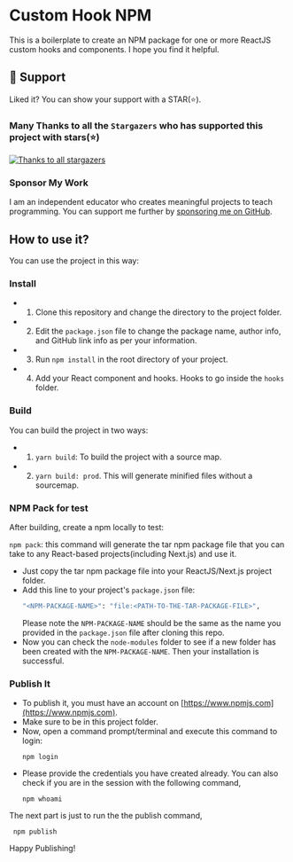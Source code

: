 # Custom Hook NPM

This is a boilerplate to create an NPM package for one or more ReactJS custom hooks and components. I hope you find it helpful.

## 🫶 Support
Liked it? You can show your support with a STAR(⭐).

### Many Thanks to all the `Stargazers` who has supported this project with stars(⭐)

[![Thanks to all stargazers](https://git-lister.onrender.com/api/stars/atapas/custom-hook-npm?limit=15)](https://github.com/atapas/custom-hook-npm/stargazers)

### Sponsor My Work

I am an independent educator who creates meaningful projects to teach programming. You can support me further by [sponsoring me on GitHub](https://github.com/sponsors/atapas).


## How to use it?

You can use the project in this way:

### Install

- 1. Clone this repository and change the directory to the project folder.
- 2. Edit the `package.json` file to change the package name, author info, and GitHub link info as per your information.
- 3. Run `npm install` in the root directory of your project.
- 4. Add your React component and hooks. Hooks to go inside the `hooks` folder.

### Build

You can build the project in two ways:

- 1. `yarn build`: To build the project with a source map.
- 2. `yarn build: prod`. This will generate minified files without a sourcemap.

### NPM Pack for test

After building, create a npm locally to test:

`npm pack`: this command will generate the tar npm package file that you can take to any React-based projects(including Next.js) and use it.

- Just copy the tar npm package file into your ReactJS/Next.js project folder. 
- Add this line to your project's `package.json` file:
  ```bash
  "<NPM-PACKAGE-NAME>": "file:<PATH-TO-THE-TAR-PACKAGE-FILE>",
  ```
  Please note the `NPM-PACKAGE-NAME` should be the same as the name you provided in the `package.json` file after cloning this repo.
- Now you can check the `node-modules` folder to see if a new folder has been created with the `NPM-PACKAGE-NAME`. Then your installation is successful.

### Publish It

- To publish it, you must have an account on [https://www.npmjs.com](https://www.npmjs.com).
- Make sure to be in this project folder.
- Now, open a command prompt/terminal and execute this command to login:
  ```
  npm login
  ```
- Please provide the credentials you have created already. You can also check if you are in the session with the following command,
  ```
  npm whoami
  ```   
The next part is just to run the the publish command,
  ```
   npm publish
  ```

Happy Publishing!


